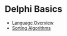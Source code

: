 # Delphi Basics

-   [Language Overview](<Delphi basics.md>)
-   [Sorting Algorithms](<Sorting Algorithms.md>)
